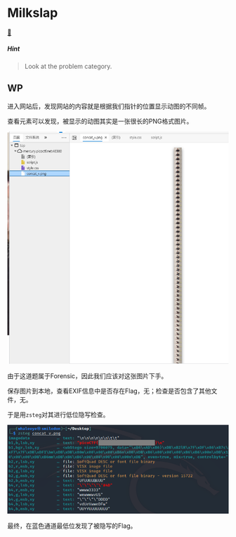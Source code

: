 # Milkslap

[🥛](http://mercury.picoctf.net:48380/)

##### Hint

> Look at the problem category.

## WP

进入网站后，发现网站的内容就是根据我们指针的位置显示动图的不同帧。

查看元素可以发现，被显示的动图其实是一张很长的PNG格式图片。

![image-20210709170310360](Milkslap.assets/image-20210709170310360.png)

由于这道题属于Forensic，因此我们应该对这张图片下手。

保存图片到本地，查看EXIF信息中是否存在Flag，无；检查是否包含了其他文件，无。

于是用`zsteg`对其进行低位隐写检查。

![image-20210709170630617](Milkslap.assets/image-20210709170630617.png)

最终，在蓝色通道最低位发现了被隐写的Flag。